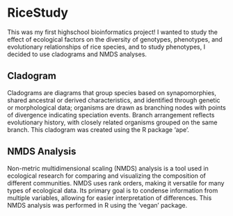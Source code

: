 # RiceStudy

This was my first highschool bioinformatics project! I wanted to study the effect of ecological factors on the diversity of genotypes, phenotypes, and evolutionary relationships of rice species, and to study phenotypes, I decided to use cladograms and NMDS analyses. 

## Cladogram
Cladograms are diagrams that group species based on synapomorphies, shared ancestral or derived characteristics, and identified through genetic or morphological data; organisms are drawn as branching nodes with points of divergence indicating speciation events. Branch arrangement reflects evolutionary history, with closely related organisms grouped on the same branch. This cladogram was created using the R package ‘ape’.

## NMDS Analysis
Non-metric multidimensional scaling (NMDS) analysis is a tool used in ecological research for comparing and visualizing the composition of different communities. NMDS uses rank orders, making it versatile for many types of ecological data. Its primary goal is to condense information from multiple variables, allowing for easier interpretation of differences. This NMDS analysis was performed in R using the ‘vegan’ package.
